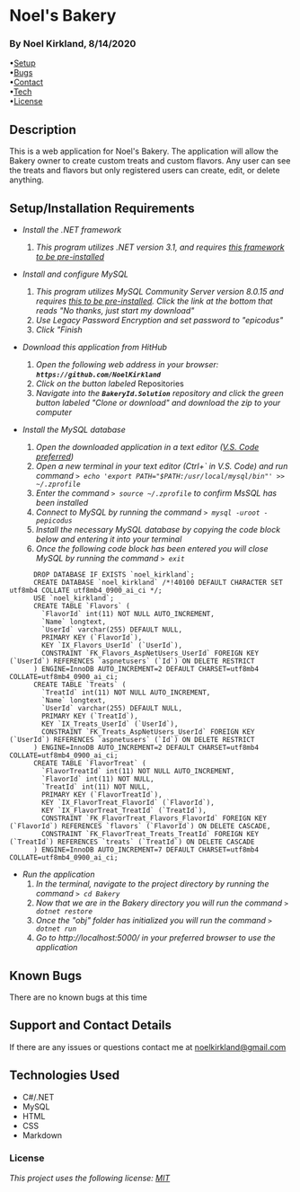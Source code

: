 # Noel's Bakery

### By Noel Kirkland, 8/14/2020

•[Setup](#2)<br>
•[Bugs](#3)<br>
•[Contact](#4)<br>
•[Tech](#5)<br>
•[License](#6)

## Description

This is a web application for Noel's Bakery. The application will allow the Bakery owner to create custom treats and custom flavors. Any user can see the treats and flavors but only registered users can create, edit, or delete anything. 

## Setup/Installation Requirements <a name="2"></a>

* _Install the .NET framework_
  1. _This program utilizes .NET version 3.1, and requires [this framework to be pre-installed](https://dotnet.microsoft.com/download/dotnet-core/3.1)_

* _Install and configure MySQL_
  1. _This program utilizes MySQL Community Server version 8.0.15 and requires [this to be pre-installed](https://dev.mysql.com/downloads/file/?id=484914). Click the link at the bottom that reads "No thanks, just start my download"_
  2. _Use Legacy Password Encryption and set password to "epicodus"_
  3. _Click "Finish_

* _Download this application from HitHub_
  1. _Open the following web address in your browser: **`https://github.com/NoelKirkland`**_
  2. _Click on the button labeled_ Repositories
  3. _Navigate into the **`BakeryId.Solution`** repository and click the green button labeled "Clone or download" and download the zip to your computer_

* _Install the MySQL database_
  1. _Open the downloaded application in a text editor ([V.S. Code preferred](https://code.visualstudio.com/))_
  2. _Open a new terminal in your text editor (Ctrl+\` in V.S. Code) and run command `> echo 'export PATH="$PATH:/usr/local/mysql/bin"' >> ~/.zprofile`_
  3. _Enter the command `> source ~/.zprofile` to confirm MsSQL has been installed_
  4. _Connect to MySQL by running the command `> mysql -uroot -pepicodus`_
  5. _Install the necessary MySQL database by copying the code block below and entering it into your terminal_
  6. _Once the following code block has been entered you will close MySQL by running the command `> exit`_

```
      DROP DATABASE IF EXISTS `noel_kirkland`;
      CREATE DATABASE `noel_kirkland` /*!40100 DEFAULT CHARACTER SET utf8mb4 COLLATE utf8mb4_0900_ai_ci */;
      USE `noel_kirkland`;
      CREATE TABLE `Flavors` (
        `FlavorId` int(11) NOT NULL AUTO_INCREMENT,
        `Name` longtext,
        `UserId` varchar(255) DEFAULT NULL,
        PRIMARY KEY (`FlavorId`),
        KEY `IX_Flavors_UserId` (`UserId`),
        CONSTRAINT `FK_Flavors_AspNetUsers_UserId` FOREIGN KEY (`UserId`) REFERENCES `aspnetusers` (`Id`) ON DELETE RESTRICT
      ) ENGINE=InnoDB AUTO_INCREMENT=2 DEFAULT CHARSET=utf8mb4 COLLATE=utf8mb4_0900_ai_ci;
      CREATE TABLE `Treats` (
        `TreatId` int(11) NOT NULL AUTO_INCREMENT,
        `Name` longtext,
        `UserId` varchar(255) DEFAULT NULL,
        PRIMARY KEY (`TreatId`),
        KEY `IX_Treats_UserId` (`UserId`),
        CONSTRAINT `FK_Treats_AspNetUsers_UserId` FOREIGN KEY (`UserId`) REFERENCES `aspnetusers` (`Id`) ON DELETE RESTRICT
      ) ENGINE=InnoDB AUTO_INCREMENT=2 DEFAULT CHARSET=utf8mb4 COLLATE=utf8mb4_0900_ai_ci;
      CREATE TABLE `FlavorTreat` (
        `FlavorTreatId` int(11) NOT NULL AUTO_INCREMENT,
        `FlavorId` int(11) NOT NULL,
        `TreatId` int(11) NOT NULL,
        PRIMARY KEY (`FlavorTreatId`),
        KEY `IX_FlavorTreat_FlavorId` (`FlavorId`),
        KEY `IX_FlavorTreat_TreatId` (`TreatId`),
        CONSTRAINT `FK_FlavorTreat_Flavors_FlavorId` FOREIGN KEY (`FlavorId`) REFERENCES `flavors` (`FlavorId`) ON DELETE CASCADE,
        CONSTRAINT `FK_FlavorTreat_Treats_TreatId` FOREIGN KEY (`TreatId`) REFERENCES `treats` (`TreatId`) ON DELETE CASCADE
      ) ENGINE=InnoDB AUTO_INCREMENT=7 DEFAULT CHARSET=utf8mb4 COLLATE=utf8mb4_0900_ai_ci;
```

* _Run the application_
  1. _In the terminal, navigate to the project directory by running the command `> cd Bakery`_
  2. _Now that we are in the Bakery directory you will run the command `> dotnet restore`_
  3. _Once the "obj" folder has initialized you will run the command `> dotnet run`_
  4. _Go to http://localhost:5000/ in your preferred browser to use the application_


## Known Bugs <a name="2"></a>

There are no known bugs at this time

## Support and Contact Details <a name="3"></a>

If there are any issues or questions contact me at noelkirkland@gmail.com

## Technologies Used <a name="4"></a>

*  C#/.NET
*  MySQL
*  HTML
*  CSS
*  Markdown


### License <a name="5"></a>

*This project uses the following license: [MIT](https://opensource.org/licenses/MIT)*